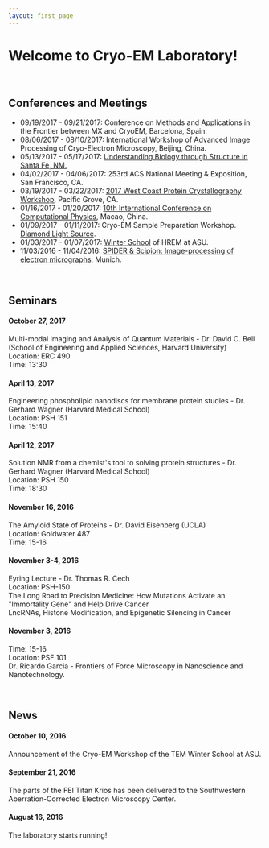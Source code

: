 ```yaml
---
layout: first_page
---
```



# Welcome to Cryo-EM Laboratory!

<br>

## Conferences and Meetings
- 09/19/2017 - 09/21/2017: Conference on Methods and Applications in the Frontier between MX and CryoEM, Barcelona, Spain. 
- 08/06/2017 - 08/10/2017: International Workshop of Advanced Image Processing of Cryo-Electron Microscopy, Beijing, China. 
- 05/13/2017 - 05/17/2017: [Understanding Biology through Structure in Santa Fe, NM.](https://conferences.newmexicoconsortium.org/conferences/ubts_17/program )
- 04/02/2017 - 04/06/2017: 253rd ACS National Meeting & Exposition, San Francisco, CA. 
- 03/19/2017 - 03/22/2017: [2017 West Coast Protein Crystallography Workshop](http://www.biochem.utah.edu/hill/wcpcw.html), Pacific Grove, CA. 
- 01/16/2017 - 01/20/2017: [10th International Conference on Computational Physics](http://www.iccpx.org), Macao, China. 
- 01/09/2017 - 01/11/2017: Cryo-EM Sample Preparation Workshop.  [Diamond Light Source](http://www.diamond.ac.uk/Home/Events/2017/EM-Workshop-2017.html).
- 01/03/2017 - 01/07/2017: [Winter School](https://le-csss.asu.edu/winterschool) of HREM at ASU. 
- 11/03/2016 - 11/04/2016: [SPIDER & Scipion: Image-processing of electron micrographs](http://www.cens.de/calendar/workshops-events/spider-scipion-workshop-image-processing-of-electron-micrographs/), Munich.

<br>

## Seminars
#### October 27, 2017
Multi-modal Imaging and Analysis of Quantum Materials - Dr. David C. Bell (School of Engineering and Applied Sciences,
Harvard University)<br>
Location: ERC 490<br>
Time: 13:30

#### April 13, 2017
Engineering phospholipid nanodiscs for membrane protein studies - Dr. Gerhard Wagner (Harvard Medical School)<br>
Location: PSH 151<br>
Time: 15:40

#### April 12, 2017
Solution NMR from a chemist's tool to solving protein structures - Dr. Gerhard Wagner (Harvard Medical School)<br>
Location: PSH 150<br>
Time: 18:30

#### November 16, 2016
The Amyloid State of Proteins - Dr. David Eisenberg (UCLA)<br>
Location: Goldwater 487<br>
Time: 15-16

#### November 3-4, 2016
Eyring Lecture - Dr. Thomas R. Cech<br>
Location: PSH-150<br>
The Long Road to Precision Medicine: How Mutations Activate an "Immortality Gene" and Help Drive Cancer<br>
LncRNAs, Histone Modification, and Epigenetic Silencing in Cancer<br>

#### November 3, 2016
Time: 15-16 <br>
Location: PSF 101 <br>
Dr. Ricardo Garcia - Frontiers of Force Microscopy in Nanoscience and Nanotechnology. 

<br>

## News

#### October 10, 2016
Announcement of the Cryo-EM Workshop of the TEM Winter School at ASU. 

#### September 21, 2016
The parts of the FEI Titan Krios has been delivered to the Southwestern Aberration-Corrected Electron Microscopy Center. 

#### August 16, 2016
The laboratory starts running! 


